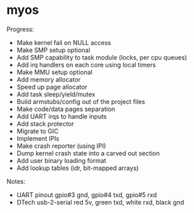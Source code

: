 # myos

Progress:
- Make kernel fail on NULL access
- Make SMP setup optional
- Add SMP capability to task module (locks, per cpu queues)
- Add irq handlers on each core using local timers
- Make MMU setup optional
- Add memory allocator
- Speed up page allocator
- Add task sleep/yield/mutex
- Build armstubs/config out of the project files
- Make code/data pages separation
- Add UART irqs to handle inputs
- Add stack protector
- Migrate to GIC
- Implement IPIs
- Make crash reporter (using IPI)
- Dump kernel crash state into a carved out section
- Add user binary loading format
- Add lookup tables (idr, bit-mapped arrays)

Notes:
- UART pinout gpio#3 gnd, gpio#4 txd, gpio#5 rxd
- DTech usb-2-serial red 5v, green txd, white rxd, black gnd
